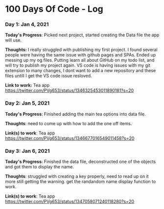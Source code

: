 # 100 Days Of Code - Log

### Day 1: Jan 4, 2021 


**Today's Progress**: Picked next project, started creating the Data file the app will use. 

**Thoughts:** I really struggled with publishing my first project. I found several people were having the same issue with github pages and SPAs. Ended up messing up my og files. Putting learn all about GitHub on my todo list, and will try to publish my project again. VS code is having issues with my git extension to many changes, I dont want to add a new repository and these files untill I get the VS code issue resloved. 

**Link to work:** Tea app https://twitter.com/PVg653/status/1346325453011890181?s=20

### Day 2: Jan 5, 2021


**Today's Progress**: Finished adding the main tea options into data file.

**Thoughts**: need to come up with how to add the one off items. 

**Link(s) to work**: Tea app https://twitter.com/PVg653/status/1346677016549011458?s=20


### Day 3: Jan 6, 2021


**Today's Progress**: Finished the data file, deconstructed one of the objects and got them to display the name.

**Thoughts**: struggled with creating a key properly, need to read up on it more still getting the warning. get the randandom name display function to work.

**Link(s) to work**: Tea app https://twitter.com/PVg653/status/1347058071240118280?s=20

